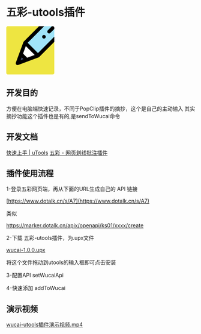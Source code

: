 # 五彩-utools插件

![](icons/logo.png)

## 开发目的
方便在电脑端快速记录，不同于PopClip插件的摘抄，这个是自己的主动输入
其实摘抄功能这个插件也是有的,是sendToWucai命令

## 开发文档
[快速上手 | uTools](https://u.tools/docs/developer/welcome.html#plugin-json )
[五彩 - 网页划线批注插件](https://www.yuque.com/makediff/wucai )

## 插件使用流程
1-登录五彩网页端，再从下面的URL生成自己的 API 链接

[https://www.dotalk.cn/s/A7](https://www.dotalk.cn/s/A7)

类似

https://marker.dotalk.cn/apix/openapi/ks01/xxxx/create

2-下载 五彩-utools插件，为.upx文件

[wucai-1.0.0.upx](assets/wucai-1.0.0.upx)

将这个文件拖动到utools的输入框即可点击安装

3-配置API setWucaiApi

4-快速添加 addToWucai

## 演示视频
[wucai-utools插件演示视频.mp4](assets/wucai-utools插件演示视频.mp4)

